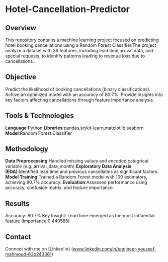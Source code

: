 # Hotel-Cancellation-Predictor
## Overview
This repository contains a machine learning project focused on predicting hotel booking cancellations using a Random Forest Classifier.The project analyze a dataset with 36 features, including lead time,arrival data, and special requests, to identify patterns leading to revenue loss due to cancellations.
## Objective
Predict the likelihood of booking cancellations (binary classifications).
Achive an optimized model with an accuracy of 80.7%.
Provide insights into key factors affecting cancellations through feature importance analysis.
## Tools & Technologies
**Language**:Python
**Libraries**:pandas,scikit-learn,matplotlib,seaborn
**Model**:Random Forest Classifier
## Methodology
**Data Preprocessing**:Handled missing values and encoded categrical variable (e.g.,arrival_data_month)
**Exploratory Data Analysis (EDA)**:Identified lead time and previous cancellatins as significant factors.
**Model Training**:Trained a Random Forest model with 100 estimators, achieving 80.7% accuracy.
**Evaluation**:Assessed performance using accuracy, confusion matrix, and feature importance.
## Results
Accuracy: 80.7%
Key Insight: Lead time emerged as the most influential feature (importance:0.440585)
## Contact
Connect with me on [Linked in] (www.linkedin.com/in/engineer-youssef-mahmoud-63b243361)

